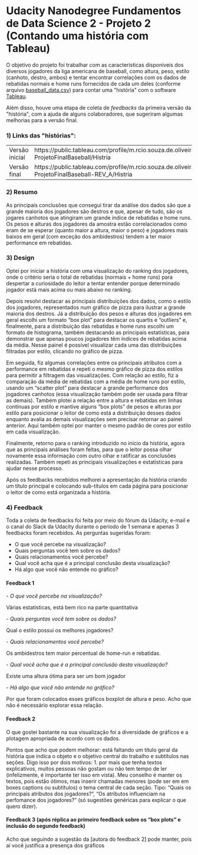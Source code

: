 # Udacity Nanodegree Fundamentos de Data Science 2 - Projeto 2 (Contando uma história com Tableau)

O objetivo do projeto foi trabalhar com as características disponíveis dos diversos jogadores da liga americana de baseball, como altura, peso, estilo (canhoto, destro, ambos) e tentar encontrar correlações com os dados de rebatidas normais e home runs fornecidos de cada um deles (conforme arquivo [baseball_data.csv](baseball_data.csv)) para contar uma "história" com o software [Tableau](https://www.tableau.com). 

Além disso, houve uma etapa de coleta de _feedbacks_ da primeira versão da "história", com a ajuda de alguns colaboradores, que sugeriram algumas melhorias para a versão final.

### 1) Links das "histórias":

<table>
  <tr>
    <td>Versão inicial</td>
    <td>https://public.tableau.com/profile/m.rcio.souza.de.oliveira#!/vizhome/NDFDSI2-ProjetoFinalBaseball/Histria</td>
  </tr>
  <tr>
    <td>Versão final</td>
    <td>https://public.tableau.com/profile/m.rcio.souza.de.oliveira#!/vizhome/NDFDSI2-ProjetoFinalBaseball-REV_A/Histria</td>
  </tr>
</table>

### 2) Resumo

As principais conclusões que consegui tirar da análise dos dados são que a grande maioria dos jogadores são destros e que, apesar de tudo, são os jogares canhotos que atingiram um grande índice de rebatidas e home runs. Os pesos e alturas dos jogadores da amostra estão correlacionados como eram de se esperar (quanto maior a altura, maior o peso) e jogadores mais baixos em geral (com exceção dos ambidestros) tendem a ter maior performance em rebatidas.

### 3) Design

Optei por iniciar a história com uma visualização do ranking dos jogadores, onde o critério seria o total de rebatidas (normais + home runs) para despertar a curiosidade do leitor a tentar entender porque determinado jogador está mais acima ou mais abaixo no ranking.

Depois resolvi destacar as principais distribuições dos dados, como o estilo dos jogadores, representados num gráfico de pizza para ilustrar a grande maioria dos destros. Já a distribuição dos pesos e alturas dos jogadores em geral escolhi um formato “box plot” para destacar os quartis e “outliers” e, finalmente, para a distribuição das rebatidas e home runs escolhi um formato de histograma, também destacando as principais estatísticas, para demonstrar que apenas poucos jogadores têm índices de rebatidas acima da média. Nesse painel é possível visualizar cada uma das distribuições filtradas por estilo, clicando no gráfico de pizza.

Em seguida, fiz algumas correlações entre os principais atributos com a performance em rebatidas e repeti o mesmo gráfico de pizza dos estilos para permitir a filtragem das visualizações. Com relação ao estilo, fiz a comparação da média de rebatidas com a média de home runs por estilo, usando um “scatter plot” para destacar a grande performance dos jogadores canhotos (essa visualização também pode ser usada para filtrar as demais). Também plotei a relação entre a altura e rebatidas em linhas contínuas por estilo e mantive alguns “box plots” de pesos e alturas por estilo para posicionar o leitor de como está a distribuição desses dados enquanto avalia as demais visualizações sem precisar retornar ao painel anterior. Aqui também optei por manter o mesmo padrão de cores por estilo em cada visualização.

Finalmente, retorno para o ranking introduzido no início da história, agora que as principais análises foram feitas, para que o leitor possa olhar novamente essa informação com outro olhar e ratificar as conclusões realizadas. Também repeti as principais visualizações e estatísticas para ajudar nesse processo.

Após os feedbacks recebidos melhorei a apresentação da história criando um título principal e colocando sub-títulos em cada página para posicionar o leitor de como está organizada a história.

### 4) Feedback

Toda a coleta de feedbacks foi feita por meio do fórum da Udacity, e-mail e o canal do Slack da Udacity durante o período de 1 semana e apenas 3 feedbacks foram recebidos. As perguntas sugeridas foram:
- O que você percebe na visualização?
- Quais perguntas você tem sobre os dados?
- Quais relacionamentos você percebe?
- Qual você acha que é a principal conclusão desta visualização?
- Há algo que você não entende no gráfico?

#### Feedback 1
_- O que você percebe na visualização?_

Várias estatísticas, está bem rico na parte quantitativa

_- Quais perguntas você tem sobre os dados?_

Qual o estilo possui os melhores jogadores?

_- Quais relacionamentos você percebe?_

Os ambidestros tem maior percentual de home-run e rebatidas.

_- Qual você acha que é a principal conclusão desta visualização?_

Existe uma altura ótima para ser um bom jogador

_- Há algo que você não entende no gráfico?_

Por que foram colocados esses gráficos boxplot de altura e peso. Acho que não é
necessário explorar essa relação.

#### Feedback 2

O que gostei bastante na sua visualização foi a diversidade de gráficos e a plotagem
apropriada de acordo com os dados.

Pontos que acho que podem melhorar: está faltando um título geral da história que indica
o objeto e o objetivo central do trabalho e subtítulos nas seções. Digo isso por dois motivos: 1.
por mais que tenha textos explicativos, muitos pessoas não gostam ou não tem tempo de ler
(infelizmente, é importante ter isso em vista). Meu conselho é manter os textos, pois estão
ótimos, mas inserir chamadas menores (pode ser em em boxes captions ou subtítulos) o tema
central de cada seção. Tipo: “Quais os principais atributos dos jogadores?”, “Os atributos
influenciam na perfomance dos jogadores?” (só sugestões genéricas para explicar o que quero
dizer).

#### Feedback 3 (após réplica ao primeiro feedback sobre os “box plots” e inclusão do segundo feedback)

Acho que seguindo a sugestão da [autora do feedback 2] pode manter, pois aí você justifica a presença dos gráficos

